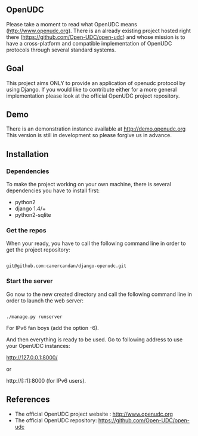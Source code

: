 OpenUDC
-------

Please take a moment to read what OpenUDC means (http://www.openudc.org).
There is an already existing project hosted right there (https://github.com/Open-UDC/open-udc) and whose mission is to have a cross-platform and compatible implementation of OpenUDC protocols through several standard systems.

Goal
----

This project aims ONLY to provide an application of openudc protocol by using Django. If you would like to contribute either for a more general implementation please look at the official OpenUDC project repository.

Demo
----

There is an demonstration instance available at http://demo.openudc.org
This version is still in development so please forgive us in advance.

Installation
------------

### Dependencies

To make the project working on your own machine, there is several dependencies you have to install first:

* python2
* django 1.4/+
* python2-sqlite

### Get the repos

When your ready, you have to call the following command line in order to get the project repository:

<code>
git@github.com:canercandan/django-openudc.git
</code>

### Start the server

Go now to the new created directory and call the following command line in order to launch the web server:

<code>
./manage.py runserver
</code>

For IPv6 fan boys (add the option -6).

And then everything is ready to be used. Go to following address to use your OpenUDC instances:

http://127.0.0.1:8000/

or

http://[::1]:8000 (for IPv6 users).

References
----------

* The official OpenUDC project website : http://www.openudc.org
* The official OpenUDC repository: https://github.com/Open-UDC/open-udc
